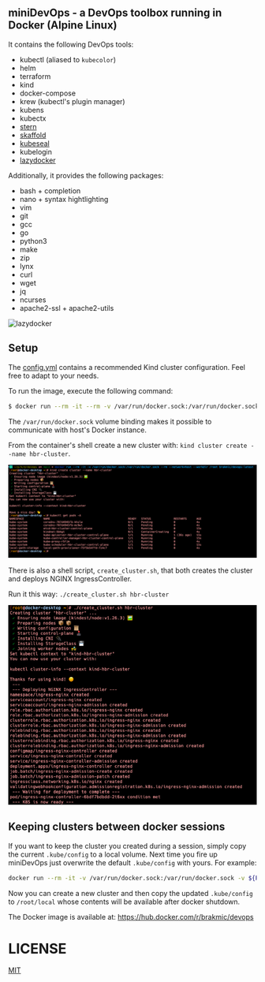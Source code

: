## miniDevOps - a DevOps toolbox running in Docker (Alpine Linux)

It contains the following DevOps tools:

* kubectl (aliased to `kubecolor`)
* helm
* terraform
* kind
* docker-compose
* krew (kubectl's plugin manager)
* kubens
* kubectx
* [stern](howtos/stern.md)
* [skaffold](howtos/skaffold.md)
* [kubeseal](howtos/kubeseal.md)
* kubelogin
* [lazydocker](https://github.com/jesseduffield/lazydocker)
 
Additionally, it provides the following packages:

* bash + completion
* nano + syntax hightlighting
* vim
* git
* gcc
* go
* python3
* make
* zip
* lynx
* curl
* wget
* jq
* ncurses
* apache2-ssl + apache2-utils

![lazydocker](./gifs/lazydocker.gif)

## Setup

The [config.yml](./config.yml) contains a recommended Kind cluster configuration. Feel free to adapt to your needs. 

To run the image, execute the following command:

```bash
$ docker run --rm -it --rm -v /var/run/docker.sock:/var/run/docker.sock --network=host --workdir /root brakmic/devops:latest
```
The `/var/run/docker.sock` volume binding makes it possible to communicate with host's Docker instance.

From the container's shell create a new cluster with: `kind cluster create --name hbr-cluster`.

[![mini_devops](./images/minidevops.png)](https://github.com/brakmic/miniDevOps/blob/dc198a8a54af670753833408d7263432a31a40cf/images/minidevops.png)

There is also a shell script, `create_cluster.sh`, that both creates the cluster and deploys NGINX IngressController.

Run it this way: `./create_cluster.sh hbr-cluster`

[![create_cluster_script](./images/setup_cluster.png)](https://github.com/brakmic/miniDevOps/blob/dc198a8a54af670753833408d7263432a31a40cf/images/setup_cluster.png)

## Keeping clusters between docker sessions

If you want to keep the cluster you created during a session, simply copy the current `.kube/config` to a local volume. Next time you fire up miniDevOps just overwrite the default `.kube/config` with yours. For example:

```bash
docker run --rm -it -v /var/run/docker.sock:/var/run/docker.sock -v ${PWD}:/root/local --rm --network=host --workdir /root brakmic/devops:latest
```

Now you can create a new cluster and then copy the updated `.kube/config` to `/root/local` whose contents will be available after docker shutdown.

The Docker image is available at: https://hub.docker.com/r/brakmic/devops

# LICENSE
[MIT](LICENSE.md)

